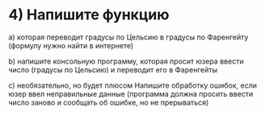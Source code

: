 # 4) Напишите функцию

a) которая переводит градусы по Цельсию в градусы по Фаренгейту (формулу нужно
найти в интернете)

b) напишите консольную программу, которая просит юзера ввести число (градусы по
Цельсию) и переводит его в Фаренгейты

с) необязательно, но будет плюсом Напишите обработку ошибок, если юзер ввел
неправильные данные (программа должна просить ввести число заново и сообщать об
ошибке, но не прерываться)
